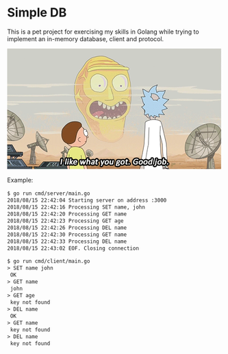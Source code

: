 # Simple DB

This is a pet project for exercising my skills in Golang while trying to implement an in-memory database, client and protocol.

![Show me what you got](./ricky.gif)

Example:

```
$ go run cmd/server/main.go
2018/08/15 22:42:04 Starting server on address :3000
2018/08/15 22:42:16 Processing SET name, john
2018/08/15 22:42:20 Processing GET name
2018/08/15 22:42:23 Processing GET age
2018/08/15 22:42:26 Processing DEL name
2018/08/15 22:42:30 Processing GET name
2018/08/15 22:42:33 Processing DEL name
2018/08/15 22:43:02 EOF. Closing connection
```

```
$ go run cmd/client/main.go
> SET name john
 OK
> GET name
 john
> GET age
 key not found
> DEL name
 OK
> GET name
 key not found
> DEL name
 key not found
```